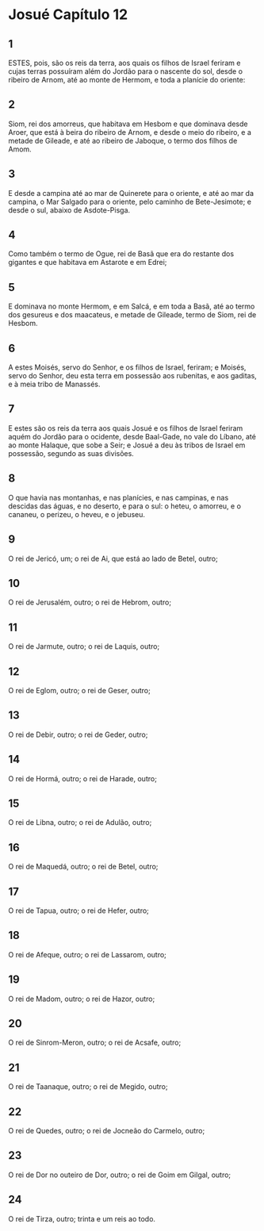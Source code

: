 # Josué Capítulo 12

## 1
ESTES, pois, são os reis da terra, aos quais os filhos de Israel feriram e cujas terras possuíram além do Jordão para o nascente do sol, desde o ribeiro de Arnom, até ao monte de Hermom, e toda a planície do oriente:

## 2
Siom, rei dos amorreus, que habitava em Hesbom e que dominava desde Aroer, que está à beira do ribeiro de Arnom, e desde o meio do ribeiro, e a metade de Gileade, e até ao ribeiro de Jaboque, o termo dos filhos de Amom.

## 3
E desde a campina até ao mar de Quinerete para o oriente, e até ao mar da campina, o Mar Salgado para o oriente, pelo caminho de Bete-Jesimote; e desde o sul, abaixo de Asdote-Pisga.

## 4
Como também o termo de Ogue, rei de Basã que era do restante dos gigantes e que habitava em Astarote e em Edrei;

## 5
E dominava no monte Hermom, e em Salcá, e em toda a Basã, até ao termo dos gesureus e dos maacateus, e metade de Gileade, termo de Siom, rei de Hesbom.

## 6
A estes Moisés, servo do Senhor, e os filhos de Israel, feriram; e Moisés, servo do Senhor, deu esta terra em possessão aos rubenitas, e aos gaditas, e à meia tribo de Manassés.

## 7
E estes são os reis da terra aos quais Josué e os filhos de Israel feriram aquém do Jordão para o ocidente, desde Baal-Gade, no vale do Líbano, até ao monte Halaque, que sobe a Seir; e Josué a deu às tribos de Israel em possessão, segundo as suas divisões.

## 8
O que havia nas montanhas, e nas planícies, e nas campinas, e nas descidas das águas, e no deserto, e para o sul: o heteu, o amorreu, e o cananeu, o perizeu, o heveu, e o jebuseu.

## 9
O rei de Jericó, um; o rei de Ai, que está ao lado de Betel, outro;

## 10
O rei de Jerusalém, outro; o rei de Hebrom, outro;

## 11
O rei de Jarmute, outro; o rei de Laquis, outro;

## 12
O rei de Eglom, outro; o rei de Geser, outro;

## 13
O rei de Debir, outro; o rei de Geder, outro;

## 14
O rei de Hormá, outro; o rei de Harade, outro;

## 15
O rei de Libna, outro; o rei de Adulão, outro;

## 16
O rei de Maquedá, outro; o rei de Betel, outro;

## 17
O rei de Tapua, outro; o rei de Hefer, outro;

## 18
O rei de Afeque, outro; o rei de Lassarom, outro;

## 19
O rei de Madom, outro; o rei de Hazor, outro;

## 20
O rei de Sinrom-Meron, outro; o rei de Acsafe, outro;

## 21
O rei de Taanaque, outro; o rei de Megido, outro;

## 22
O rei de Quedes, outro; o rei de Jocneão do Carmelo, outro;

## 23
O rei de Dor no outeiro de Dor, outro; o rei de Goim em Gilgal, outro;

## 24
O rei de Tirza, outro; trinta e um reis ao todo.

